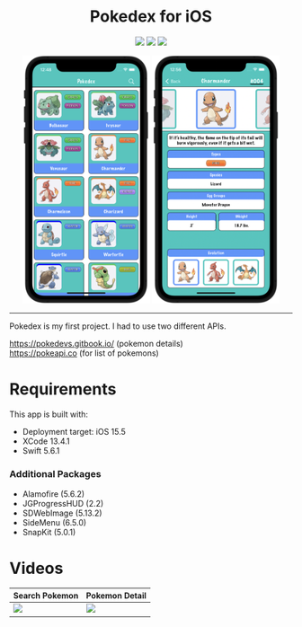 <div align="center"> 
    <h1>Pokedex for iOS</h1> 
    <img src="https://img.shields.io/badge/iOS-15.5-gray" />  
    <img src="https://img.shields.io/badge/Swift-5.6.1-orange" />
    <img src="https://img.shields.io/badge/Xcode-13.4.1-blue" />
</div>

<p align="center">
    <img src="./readme/main.png" width="45%">
    <img src="./readme/charmander.png" width="45%">
</p>

---
Pokedex is my first project. I had to use two different APIs.

https://pokedevs.gitbook.io/ (pokemon details)
<br>
https://pokeapi.co (for list of pokemons)

# Requirements

This app is built with:

- Deployment target: iOS 15.5
- XCode 13.4.1
- Swift 5.6.1

### Additional Packages

  - Alamofire (5.6.2)
  - JGProgressHUD (2.2)
  - SDWebImage (5.13.2)
  - SideMenu (6.5.0)
  - SnapKit (5.0.1)

# Videos

|  **Search Pokemon**  |  **Pokemon Detail**  |  
| ---- | ---- | 
|  <img src="./readme/search.gif" width="300">  |  <img src="./readme/main.gif" width="300">  |




